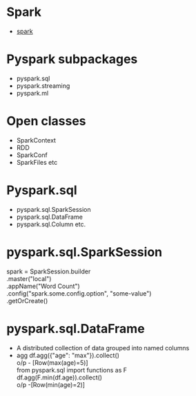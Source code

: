 # Spark
* [spark](https://github.com/soumya-mishra/AI_DS_ML/blob/master/Pyspark.ipynb)
# Pyspark subpackages
- pyspark.sql
- pyspark.streaming
- pyspark.ml
# Open classes 
- SparkContext
- RDD
- SparkConf
- SparkFiles etc
# Pyspark.sql
- pyspark.sql.SparkSession
- pyspark.sql.DataFrame
- pyspark.sql.Column  etc.
# pyspark.sql.SparkSession
spark = SparkSession.builder \
    .master("local") \
    .appName("Word Count") \
    .config("spark.some.config.option", "some-value") \
    .getOrCreate()

# pyspark.sql.DataFrame
- A distributed collection of data grouped into named columns 
- agg
  df.agg({"age": "max"}).collect() \
o/p - [Row(max(age)=5)] \
from pyspark.sql import functions as F \
df.agg(F.min(df.age)).collect() \
o/p -[Row(min(age)=2)]
